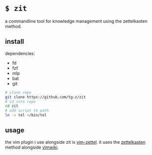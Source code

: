 # `$ zit`

a commandline tool for knowledge management using the zettelkasten method.

## install

dependencies:
- fd
- fzf
- mlp
- bat
- git

```sh
# clone repo
git clone https://github.com/tg-z/zit
# cd into repo
cd zit
# add script to path
ln -s tel ~/bin/tel
```

## usage

the vim plugin i use alongside zit is [vim-zettel](https://github.com/michal-h21/vim-zettel). it uses the [zettelkasten](https://zettelkasten.de/) method alongside [vimwiki](https://github.com/vimwiki/vimwiki).


